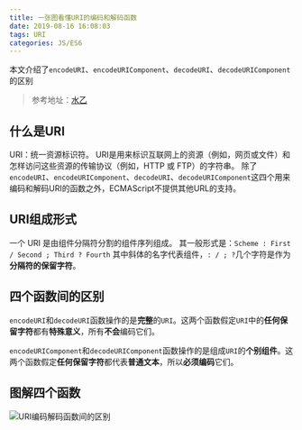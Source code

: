 ```yaml
---
title: 一张图看懂URI的编码和解码函数
date: 2019-08-16 16:08:03
tags: URI
categories: JS/ES6
---
```


本文介绍了`encodeURI`、`encodeURIComponent`、`decodeURI`、`decodeURIComponent`的区别
> 参考地址：[水乙](https://www.cnblogs.com/shuiyi/p/5277233.html)

<!-- more -->

## 什么是URI

URI：统一资源标识符。
URI是用来标识互联网上的资源（例如，网页或文件）和怎样访问这些资源的传输协议（例如，HTTP 或 FTP）的字符串。
除了`encodeURI`、`encodeURIComponent`、`decodeURI`、`decodeURIComponent`这四个用来编码和解码URI的函数之外，ECMAScript不提供其他URL的支持。

## URI组成形式

一个 URI 是由组件分隔符分割的组件序列组成。
其一般形式是：`Scheme : First / Second ; Third ? Fourth`
其中斜体的名字代表组件，`: / ; ?`几个字符是作为**分隔符的保留字符**。

## 四个函数间的区别

`encodeURI`和`decodeURI`函数操作的是**完整**的`URI`。这两个函数假定`URI`中的**任何保留字符**都有**特殊意义**，所有**不会**编码它们。

`encodeURIComponent`和`decodeURIComponent`函数操作的是组成`URI`的**个别组件**。这两个函数假定**任何保留字符**都代表**普通文本**，所以**必须编码**它们。

## 图解四个函数

![URI编码解码函数间的区别](https://frank-database.oss-cn-hangzhou.aliyuncs.com/img/2019-8-16-16-19-31.png)
